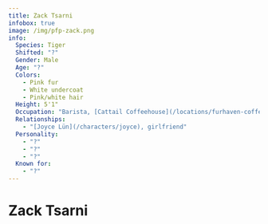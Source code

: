 ```yaml
---
title: Zack Tsarni
infobox: true
image: /img/pfp-zack.png
info: 
  Species: Tiger
  Shifted: "?"
  Gender: Male
  Age: "?"
  Colors: 
    - Pink fur
    - White undercoat
    - Pink/white hair
  Height: 5'1"
  Occupation: "Barista, [Cattail Coffeehouse](/locations/furhaven-coffeeshop)"
  Relationships:
    - "[Joyce Lün](/characters/joyce), girlfriend"
  Personality:
    - "?"
    - "?"
    - "?"
  Known for:
    - "?"
---
```


# Zack Tsarni
